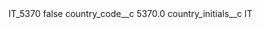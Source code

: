 <?xml version="1.0" encoding="UTF-8"?>
<CustomMetadata xmlns="http://soap.sforce.com/2006/04/metadata" xmlns:xsi="http://www.w3.org/2001/XMLSchema-instance" xmlns:xsd="http://www.w3.org/2001/XMLSchema">
    <label>IT_5370</label>
    <protected>false</protected>
    <values>
        <field>country_code__c</field>
        <value xsi:type="xsd:double">5370.0</value>
    </values>
    <values>
        <field>country_initials__c</field>
        <value xsi:type="xsd:string">IT</value>
    </values>
</CustomMetadata>

